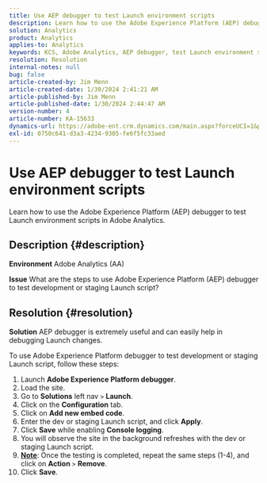```yaml
---
title: Use AEP debugger to test Launch environment scripts
description: Learn how to use the Adobe Experience Platform (AEP) debugger to test Launch environment scripts in Adobe Analytics.
solution: Analytics
product: Analytics
applies-to: Analytics
keywords: KCS, Adobe Analytics, AEP debugger, test Launch environment scripts, Adobe Experience Platform, How To
resolution: Resolution
internal-notes: null
bug: false
article-created-by: Jim Menn
article-created-date: 1/30/2024 2:41:21 AM
article-published-by: Jim Menn
article-published-date: 1/30/2024 2:44:47 AM
version-number: 4
article-number: KA-15633
dynamics-url: https://adobe-ent.crm.dynamics.com/main.aspx?forceUCI=1&pagetype=entityrecord&etn=knowledgearticle&id=ae299c0a-19bf-ee11-9079-6045bd006268
exl-id: 0750c641-d3a3-4234-9305-fe6f5fc33aed
---
```

# Use AEP debugger to test Launch environment scripts


Learn how to use the Adobe Experience Platform (AEP) debugger to test Launch environment scripts in Adobe Analytics.

## Description {#description}


<b>Environment</b>
 Adobe Analytics (AA)

<b>Issue</b>
 What are the steps to use Adobe Experience Platform (AEP) debugger to test development or staging Launch script?


## Resolution {#resolution}


<b>Solution</b>
AEP debugger is extremely useful and can easily help in debugging Launch changes.

To use Adobe Experience Platform debugger to test development or staging Launch script, follow these steps:

1. Launch <b>Adobe Experience Platform debugger</b>.
2. Load the site.
3. Go to <b>Solutions</b> left nav `>`  <b>Launch</b>.
4. Click on the <b>Configuration</b> tab.
5. Click on <b>Add new embed code</b>.
6. Enter the dev or staging Launch script, and click <b>Apply</b>.
7. Click <b>Save</b> while enabling <b>Console logging</b>.
8. You will observe the site in the background refreshes with the dev or staging Launch script.
9. <b><u>Note</u></b>: Once the testing is completed, repeat the same steps (1-4), and click on <b>Action</b> `>`  <b>Remove</b>.
10. Click <b>Save</b>.
